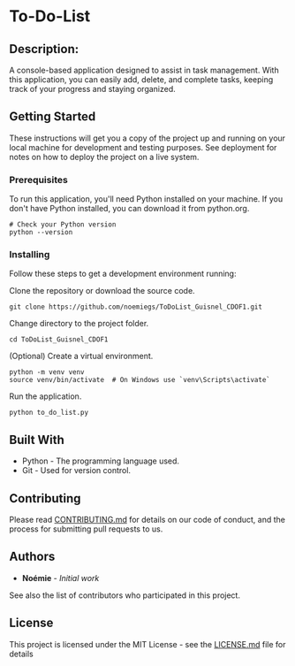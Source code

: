 # To-Do-List

## Description: 
A console-based application designed to assist in task management. With this application, you can easily add, delete, and complete tasks, keeping track of your progress and staying organized. 

## Getting Started

These instructions will get you a copy of the project up and running on your local machine for development and testing purposes. See deployment for notes on how to deploy the project on a live system.

### Prerequisites

To run this application, you'll need Python installed on your machine. If you don't have Python installed, you can download it from python.org.

```
# Check your Python version
python --version
```

### Installing

Follow these steps to get a development environment running:

Clone the repository or download the source code.

```
git clone https://github.com/noemiegs/ToDoList_Guisnel_CDOF1.git

```

Change directory to the project folder.

```
cd ToDoList_Guisnel_CDOF1
```

(Optional) Create a virtual environment.

```
python -m venv venv
source venv/bin/activate  # On Windows use `venv\Scripts\activate`
```

Run the application.
```
python to_do_list.py
```

## Built With

* Python - The programming language used.
* Git - Used for version control.

## Contributing

Please read [CONTRIBUTING.md](https://gist.github.com/PurpleBooth/b24679402957c63ec426) for details on our code of conduct, and the process for submitting pull requests to us.

## Authors

* **Noémie** - *Initial work* 

See also the list of contributors who participated in this project.

## License

This project is licensed under the MIT License - see the [LICENSE.md](LICENSE.md) file for details
